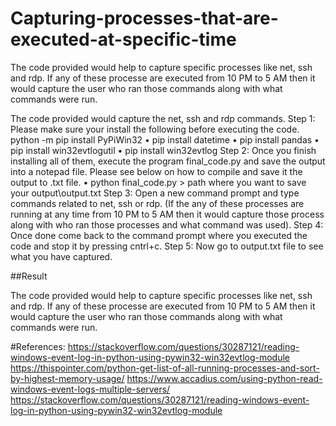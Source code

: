 # Capturing-processes-that-are-executed-at-specific-time

The code provided would help to capture specific processes like net, ssh and rdp. If any of these processe are executed from 10 PM to 5 AM then it would capture the user who ran those commands along with what commands were run.

The code provided would capture the net, ssh and rdp commands. 
Step 1: Please make sure your install the following before executing the code. 
python -m pip install PyPiWin32
•	pip install datetime
•	pip install pandas 
•	pip install win32evtlogutil
•	pip install win32evtlog
Step 2: Once you finish installing all of them,  execute the program final_code.py and save the output into a notepad file. Please see below on how to compile and save it the output to .txt file. 
•	python final_code.py > path where you want to save your output\output.txt
Step 3: Open a new command prompt and type commands related to net, ssh or rdp. (If the any of these processes are running at any time from 10 PM to 5 AM then it would capture those process along with who ran those processes and what command was used).
Step 4: Once done come back to the command prompt where you executed the code and stop it by pressing cntrl+c. 
Step 5: Now go to output.txt file to see what you have captured. 


##Result

The code provided would help to capture specific processes like net, ssh and rdp. If any of these processe are executed from 10 PM to 5 AM then it would capture the user who ran those commands along with what commands were run.

#References:
https://stackoverflow.com/questions/30287121/reading-windows-event-log-in-python-using-pywin32-win32evtlog-module
https://thispointer.com/python-get-list-of-all-running-processes-and-sort-by-highest-memory-usage/
https://www.accadius.com/using-python-read-windows-event-logs-multiple-servers/
https://stackoverflow.com/questions/30287121/reading-windows-event-log-in-python-using-pywin32-win32evtlog-module
